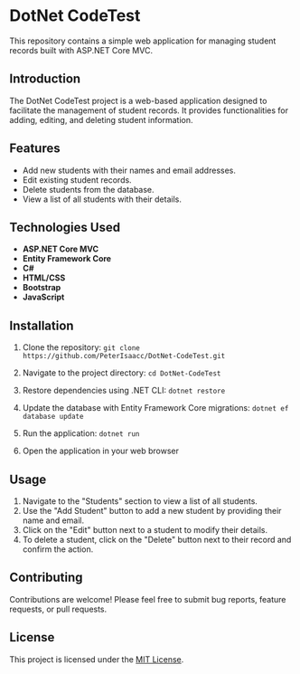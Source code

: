 # DotNet CodeTest

This repository contains a simple web application for managing student records built with ASP.NET Core MVC.

## Introduction

The DotNet CodeTest project is a web-based application designed to facilitate the management of student records. It provides functionalities for adding, editing, and deleting student information.

## Features

- Add new students with their names and email addresses.
- Edit existing student records.
- Delete students from the database.
- View a list of all students with their details.

## Technologies Used

- **ASP.NET Core MVC**
- **Entity Framework Core**
- **C#**
- **HTML/CSS**
- **Bootstrap**
- **JavaScript**

## Installation

1. Clone the repository:
`git clone https://github.com/PeterIsaacc/DotNet-CodeTest.git`

2. Navigate to the project directory:
`cd DotNet-CodeTest`


3. Restore dependencies using .NET CLI:
`dotnet restore`


4. Update the database with Entity Framework Core migrations:
`dotnet ef database update`


5. Run the application:
`dotnet run`


6. Open the application in your web browser 

## Usage

1. Navigate to the "Students" section to view a list of all students.
2. Use the "Add Student" button to add a new student by providing their name and email.
3. Click on the "Edit" button next to a student to modify their details.
4. To delete a student, click on the "Delete" button next to their record and confirm the action.

## Contributing

Contributions are welcome! Please feel free to submit bug reports, feature requests, or pull requests.

## License

This project is licensed under the [MIT License](LICENSE).
